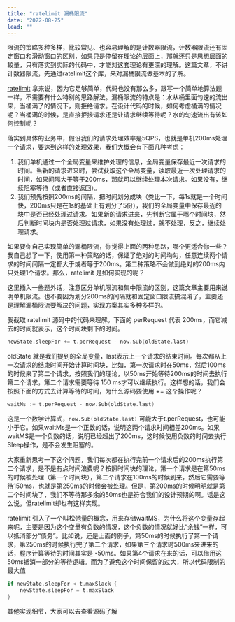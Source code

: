 ```yaml
---
title: "ratelimit 漏桶限流"
date: "2022-08-25"
lead: ""
---
```

限流的策略多种多样，比较常见、也容易理解的是计数器限流，计数器限流还有固定窗口和滑动窗口的区别，如果只是停留在理论的层面上，那就还只是思想层面的较量，只有落实到实际的代码中，才能对这套理论有更深的理解。这篇文章，不讲计数器限流，先通过ratelimit这个库，来对漏桶限流做基本的了解。

[ratelimit](https://github.com/uber-go/ratelimit) 拿来说，因为它足够简单，代码也没有那么多，跟写一个简单地算法题一样，不需要有什么特别的思路解法。漏桶限流的特点是：水从桶里面匀速的流出来，当桶满了的情况下，则拒绝请求。在设计代码的时候，如何考虑桶满的情况呢？当桶满的时候，是直接拒接请求还是让请求继续等待呢？水的匀速流出有该如何控制呢？

落实到具体的业务中，假设我们的请求处理效率是5QPS，也就是单机200ms处理一个请求，要达到这样的处理效果，我们大概会有下面几种考虑：

1. 我们单机通过一个全局变量来维护处理的信息，全局变量保存最近一次请求的时间。当新的请求进来时，尝试获取这个全局变量，读取最近一次处理请求的时间，如果间隔大于等于200ms，那就可以继续处理本次请求。如果没有，继续阻塞等待（或者直接返回）。
2. 我们预先按照200ms的间隔，把时间划分成块（类比一下，每1s就是一个时间快，200ms只是在1s的基础上有划分了5份），我们的全局变量中保存最近的块中是否已经处理过请求。如果新的请求进来，先判断它属于哪个时间块，然后判断时间块内是否处理过请求，如果没有处理过，就不处理，反之，继续处理请求。

如果要你自己实现简单的漏桶限流，你觉得上面的两种思路，哪个更适合你一些？我自己想了一下，使用第一种策略的话，保证了绝对的时间均匀，任意连续两个请求的时间间隔一定都大于或者等于200ms。第二种策略不会做到绝对的200ms内只处理1个请求。那么，ratelimit 是如何实现的呢？

这里插入一些题外话，注意区分单机限流和集中限流的区别，这篇文章主要用来说明单机限流。也不要因为划分200ms的间隔就和固定窗口限流搞混淆了，主要还是理解漏桶限流要解决的问题，实现方案其实多种多样的。

我截取 ratelimit 源码中的代码来理解。下面的 perRequest 代表 200ms，而它减去的时间就表示，这个时间块剩下的时间。

```go
newState.sleepFor += t.perRequest - now.Sub(oldState.last)
```

oldState 就是我们提到的全局变量，last表示上一个请求的结束时间。每次都从上一次请求的结束时间开始计算时间块，比如，第一次请求时在50ms，然后100ms的时候来了第二个请求，按照我们的理论，以50ms开始等待200ms的时间去执行第二个请求，第二个请求需要等待 150 ms才可以继续执行。这样想的话，我们会按照下面的方式去计算等待的时间，为什么源码要使用 += 这个操作呢？

```go
waitMs := t.perRequest - now.Sub(oldState.last)
```

这是一个数学计算式，`now.Sub(oldState.last)` 可能大于t.perRequest，也可能小于它。如果waitMs是一个正数的话，说明这两个请求时间相差200ms。如果waitMS是一个负数的话，说明已经超出了200ms，这时候使用负数的时间去执行Sleep操作，是不会发生阻塞的。

大家重新思考一下这个问题，我们每次都在执行完前一个请求后的200ms执行第二个请求，是不是有点时间浪费呢？按照时间块的理论，第一个请求是在第50ms的时候被处理（第一个时间块），第二个请求在100ms的时候到来，然后它需要等待150ms，也就是第250ms的时候会被处理。但是，第200ms的时候明明就是第二个时间块了，我们不等待那多余的50ms也是符合我们的设计预期的啊。话是这么说，但ratelimit却乜有这样实现。

ratelimit 引入了一个叫松弛量的概念，用来存储waitMS，为什么将这个变量存起来呢，主要是因为这个变量有负数的情况，这个负数的情况就好比“余钱”一样，可以抵消部分“债务”。比如说，还是上面的例子，第50ms的时候执行了第一个请求，第250ms的时候执行完了第二个请求，如果第三个请求时500ms来进来的话，程序计算等待的时间其实是 -50ms。如果第4个请求在来的话，可以借用这50ms抵消一部分的等待逻辑。而为了避免这个时间保留的过大，所以代码限制的最大值

```go
if newState.sleepFor < t.maxSlack {
	newState.sleepFor = t.maxSlack
}
```

其他实现细节，大家可以去查看源码了解
